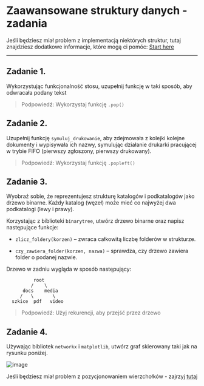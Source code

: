 # Zaawansowane struktury danych - zadania
Jeśli będziesz miał problem z implementacją niektórych struktur, tutaj znajdziesz dodatkowe informacje, które mogą ci pomóc:  [Start here](https://github.com/szczepanikoww/Advanced-Data-Structures---excercies/wiki)

***
## Zadanie 1.
Wykorzystując funkcjonalność stosu, uzupełnij funkcję w taki sposób, aby odwracała podany tekst

> Podpowiedź: Wykorzystaj funkcję  ``.pop()``

## Zadanie 2.
Uzupełnij funkcję ``symuluj_drukowanie``, aby zdejmowała z kolejki kolejne dokumenty i wypisywała ich nazwy, symulując działanie drukarki pracującej w trybie FIFO (pierwszy zgłoszony, pierwszy drukowany).

> Podpowiedź: Wykorzystaj funkcję  ``.popleft()``

## Zadanie 3.
Wyobraź sobie, że reprezentujesz strukturę katalogów i podkatalogów jako drzewo binarne. Każdy katalog (węzeł) może mieć co najwyżej dwa podkatalogi (lewy i prawy).

Korzystając z biblioteki ``binarytree``, utwórz drzewo binarne oraz napisz następujące funkcje:

* ``zlicz_foldery(korzen)`` – zwraca całkowitą liczbę folderów w strukturze.

* ``czy_zawiera_folder(korzen, nazwa)`` – sprawdza, czy drzewo zawiera folder o podanej nazwie.

Drzewo w zadniu wygląda w sposób następujący:
```
          root
         /    \
      docs    media
     /   \       \
  szkice  pdf   video
```

> Podpowiedź: Użyj rekurencji, aby przejść przez drzewo


## Zadanie 4. 

Używając bibliotek ``networkx`` i ``matplotlib``, utwórz graf skierowany taki jak na rysunku poniżej. 


![image](https://github.com/user-attachments/assets/f7859d47-6191-4cbb-b946-80d8b9aad2ad)


Jeśli będziesz miał problem z pozycjonowaniem wierzchołków - zajrzyj [tutaj](https://github.com/szczepanikoww/Advanced-Data-Structures---excercies/wiki/Jak-rysowa%C4%87-grafy-w-Pythonie%3F#4-ustawianie-pozycji-wierzcho%C5%82k%C3%B3w)


